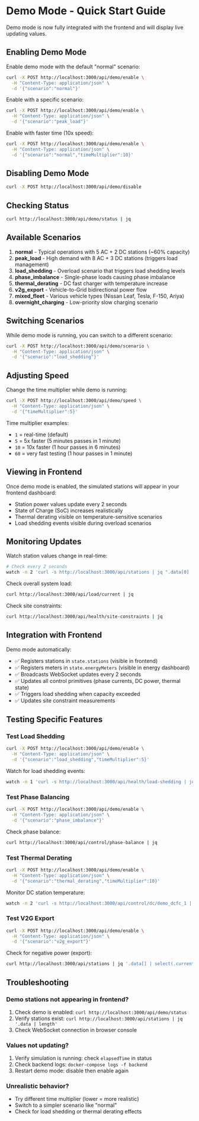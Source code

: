 # Demo Mode - Quick Start Guide

Demo mode is now fully integrated with the frontend and will display live updating values.

## Enabling Demo Mode

Enable demo mode with the default "normal" scenario:
```bash
curl -X POST http://localhost:3000/api/demo/enable \
  -H "Content-Type: application/json" \
  -d '{"scenario":"normal"}'
```

Enable with a specific scenario:
```bash
curl -X POST http://localhost:3000/api/demo/enable \
  -H "Content-Type: application/json" \
  -d '{"scenario":"peak_load"}'
```

Enable with faster time (10x speed):
```bash
curl -X POST http://localhost:3000/api/demo/enable \
  -H "Content-Type: application/json" \
  -d '{"scenario":"normal","timeMultiplier":10}'
```

## Disabling Demo Mode

```bash
curl -X POST http://localhost:3000/api/demo/disable
```

## Checking Status

```bash
curl http://localhost:3000/api/demo/status | jq
```

## Available Scenarios

1. **normal** - Typical operations with 5 AC + 2 DC stations (~60% capacity)
2. **peak_load** - High demand with 8 AC + 3 DC stations (triggers load management)
3. **load_shedding** - Overload scenario that triggers load shedding levels
4. **phase_imbalance** - Single-phase loads causing phase imbalance
5. **thermal_derating** - DC fast charger with temperature increase
6. **v2g_export** - Vehicle-to-Grid bidirectional power flow
7. **mixed_fleet** - Various vehicle types (Nissan Leaf, Tesla, F-150, Ariya)
8. **overnight_charging** - Low-priority slow charging scenario

## Switching Scenarios

While demo mode is running, you can switch to a different scenario:
```bash
curl -X POST http://localhost:3000/api/demo/scenario \
  -H "Content-Type: application/json" \
  -d '{"scenario":"load_shedding"}'
```

## Adjusting Speed

Change the time multiplier while demo is running:
```bash
curl -X POST http://localhost:3000/api/demo/speed \
  -H "Content-Type: application/json" \
  -d '{"timeMultiplier":5}'
```

Time multiplier examples:
- `1` = real-time (default)
- `5` = 5x faster (5 minutes passes in 1 minute)
- `10` = 10x faster (1 hour passes in 6 minutes)
- `60` = very fast testing (1 hour passes in 1 minute)

## Viewing in Frontend

Once demo mode is enabled, the simulated stations will appear in your frontend dashboard:
- Station power values update every 2 seconds
- State of Charge (SoC) increases realistically
- Thermal derating visible on temperature-sensitive scenarios
- Load shedding events visible during overload scenarios

## Monitoring Updates

Watch station values change in real-time:
```bash
# Check every 2 seconds
watch -n 2 'curl -s http://localhost:3000/api/stations | jq ".data[0] | {id, currentPower, currentSoC}"'
```

Check overall system load:
```bash
curl http://localhost:3000/api/load/current | jq
```

Check site constraints:
```bash
curl http://localhost:3000/api/health/site-constraints | jq
```

## Integration with Frontend

Demo mode automatically:
- ✅ Registers stations in `state.stations` (visible in frontend)
- ✅ Registers meters in `state.energyMeters` (visible in energy dashboard)
- ✅ Broadcasts WebSocket updates every 2 seconds
- ✅ Updates all control primitives (phase currents, DC power, thermal state)
- ✅ Triggers load shedding when capacity exceeded
- ✅ Updates site constraint measurements

## Testing Specific Features

### Test Load Shedding
```bash
curl -X POST http://localhost:3000/api/demo/enable \
  -H "Content-Type: application/json" \
  -d '{"scenario":"load_shedding","timeMultiplier":5}'
```

Watch for load shedding events:
```bash
watch -n 1 'curl -s http://localhost:3000/api/health/load-shedding | jq "{active, level, actions}"'
```

### Test Phase Balancing
```bash
curl -X POST http://localhost:3000/api/demo/enable \
  -H "Content-Type: application/json" \
  -d '{"scenario":"phase_imbalance"}'
```

Check phase balance:
```bash
curl http://localhost:3000/api/control/phase-balance | jq
```

### Test Thermal Derating
```bash
curl -X POST http://localhost:3000/api/demo/enable \
  -H "Content-Type: application/json" \
  -d '{"scenario":"thermal_derating","timeMultiplier":10}'
```

Monitor DC station temperature:
```bash
watch -n 2 'curl -s http://localhost:3000/api/control/dc/demo_dcfc_1 | jq "{temp: .thermal.temperature, derating: .thermal.deratingFactor}"'
```

### Test V2G Export
```bash
curl -X POST http://localhost:3000/api/demo/enable \
  -H "Content-Type: application/json" \
  -d '{"scenario":"v2g_export"}'
```

Check for negative power (export):
```bash
curl http://localhost:3000/api/stations | jq '.data[] | select(.currentPower < 0)'
```

## Troubleshooting

### Demo stations not appearing in frontend?
1. Check demo is enabled: `curl http://localhost:3000/api/demo/status`
2. Verify stations exist: `curl http://localhost:3000/api/stations | jq '.data | length'`
3. Check WebSocket connection in browser console

### Values not updating?
1. Verify simulation is running: check `elapsedTime` in status
2. Check backend logs: `docker-compose logs -f backend`
3. Restart demo mode: disable then enable again

### Unrealistic behavior?
- Try different time multiplier (lower = more realistic)
- Switch to a simpler scenario like "normal"
- Check for load shedding or thermal derating effects
